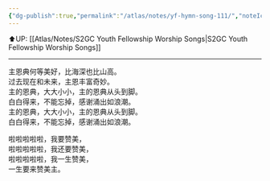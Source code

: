 ```yaml
---
{"dg-publish":true,"permalink":"/atlas/notes/yf-hymn-song-111/","noteIcon":""}
---
```


⬆️UP: [[Atlas/Notes/S2GC Youth Fellowship Worship Songs\|S2GC Youth Fellowship Worship Songs]]

---

主恩典何等美好，比海深也比山高。  
过去现在和未来，主恩丰富奇妙。  
主的恩典，大大小小，主的恩典从头到脚。  
白白得来，不能忘掉，感谢涌出如浪潮。  
主的恩典，大大小小，主的恩典从头到脚。  
白白得来，不能忘掉，感谢涌出如浪潮。  

啦啦啦啦啦，我要赞美，  
啦啦啦啦啦，我还要赞美，  
啦啦啦啦啦，我一生赞美，  
一生要来赞美主。